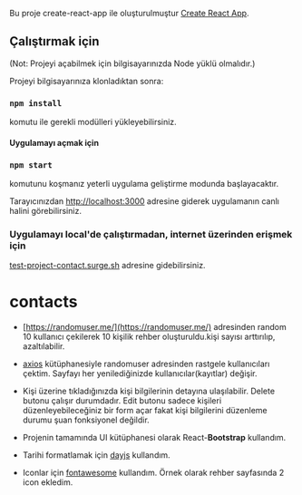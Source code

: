 Bu proje create-react-app ile oluşturulmuştur [Create React App](https://github.com/facebook/create-react-app).

## Çalıştırmak için

(Not: Projeyi açabilmek için bilgisayarınızda Node yüklü olmalıdır.)

Projeyi bilgisayarınıza klonladıktan sonra:

### `npm install`

komutu ile gerekli modülleri yükleyebilirsiniz.


#### Uygulamayı açmak için
### `npm start`

komutunu koşmanız yeterli uygulama geliştirme modunda başlayacaktır.<br />


Tarayıcınızdan [http://localhost:3000](http://localhost:3000) adresine giderek uygulamanın canlı halini görebilirsiniz.



### Uygulamayı local'de çalıştırmadan, internet üzerinden erişmek için

 [test-project-contact.surge.sh](http://test-project-contact.surge.sh/) adresine gidebilirsiniz.

# contacts

- [https://randomuser.me/](https://randomuser.me/) adresinden random 10 kullanıcı çekilerek 10 kişilik rehber oluşturuldu.kişi sayısı arttırılıp, azaltılabilir.

- [axios](https://github.com/axios/axios) kütüphanesiyle randomuser adresinden rastgele kullanıcıları çektim. Sayfayı her yenilediğinizde kullanıcılar(kayıtlar) değişir.

- Kişi üzerine tıkladığınızda kişi bilgilerinin detayına ulaşılabilir.
Delete butonu çalışır durumdadır.
Edit butonu sadece kişileri düzenleyebileceğiniz bir form açar fakat kişi bilgilerini düzenleme durumu şuan fonksiyonel değildir.

- Projenin tamamında UI kütüphanesi olarak React-__Bootstrap__ kullandım.

- Tarihi formatlamak için [dayjs](https://github.com/iamkun/dayjs) kullandım.
- Iconlar için [fontawesome](https://github.com/FortAwesome/react-fontawesome) kullandım. Örnek olarak rehber sayfasında 2 icon ekledim.
